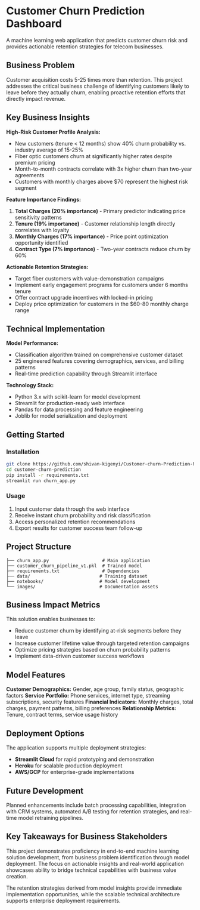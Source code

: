 # Customer Churn Prediction Dashboard

A machine learning web application that predicts customer churn risk and provides actionable retention strategies for telecom businesses.

## Business Problem

Customer acquisition costs 5-25 times more than retention. This project addresses the critical business challenge of identifying customers likely to leave before they actually churn, enabling proactive retention efforts that directly impact revenue.

## Key Business Insights

**High-Risk Customer Profile Analysis:**
- New customers (tenure < 12 months) show 40% churn probability vs. industry average of 15-25%
- Fiber optic customers churn at significantly higher rates despite premium pricing
- Month-to-month contracts correlate with 3x higher churn than two-year agreements
- Customers with monthly charges above $70 represent the highest risk segment

**Feature Importance Findings:**
1. **Total Charges (20% importance)** - Primary predictor indicating price sensitivity patterns
2. **Tenure (19% importance)** - Customer relationship length directly correlates with loyalty
3. **Monthly Charges (17% importance)** - Price point optimization opportunity identified
4. **Contract Type (7% importance)** - Two-year contracts reduce churn by 60%

**Actionable Retention Strategies:**
- Target fiber customers with value-demonstration campaigns
- Implement early engagement programs for customers under 6 months tenure
- Offer contract upgrade incentives with locked-in pricing
- Deploy price optimization for customers in the $60-80 monthly charge range

## Technical Implementation

**Model Performance:**
- Classification algorithm trained on comprehensive customer dataset
- 25 engineered features covering demographics, services, and billing patterns
- Real-time prediction capability through Streamlit interface

**Technology Stack:**
- Python 3.x with scikit-learn for model development
- Streamlit for production-ready web interface
- Pandas for data processing and feature engineering
- Joblib for model serialization and deployment

## Getting Started

### Installation
```bash
git clone https://github.com/shivan-kigenyi/Customer-churn-Prediction-Project.git
cd customer-churn-prediction
pip install -r requirements.txt
streamlit run churn_app.py
```

### Usage
1. Input customer data through the web interface
2. Receive instant churn probability and risk classification
3. Access personalized retention recommendations
4. Export results for customer success team follow-up

## Project Structure
```
├── churn_app.py                    # Main application
├── customer_churn_pipeline_v1.pkl  # Trained model
├── requirements.txt                # Dependencies
├── data/                          # Training dataset
├── notebooks/                     # Model development
└── images/                        # Documentation assets
```

## Business Impact Metrics

This solution enables businesses to:
- Reduce customer churn by identifying at-risk segments before they leave
- Increase customer lifetime value through targeted retention campaigns  
- Optimize pricing strategies based on churn probability patterns
- Implement data-driven customer success workflows

## Model Features

**Customer Demographics:** Gender, age group, family status, geographic factors
**Service Portfolio:** Phone services, internet type, streaming subscriptions, security features
**Financial Indicators:** Monthly charges, total charges, payment patterns, billing preferences
**Relationship Metrics:** Tenure, contract terms, service usage history

## Deployment Options

The application supports multiple deployment strategies:
- **Streamlit Cloud** for rapid prototyping and demonstration
- **Heroku** for scalable production deployment
- **AWS/GCP** for enterprise-grade implementations

## Future Development

Planned enhancements include batch processing capabilities, integration with CRM systems, automated A/B testing for retention strategies, and real-time model retraining pipelines.

## Key Takeaways for Business Stakeholders

This project demonstrates proficiency in end-to-end machine learning solution development, from business problem identification through model deployment. The focus on actionable insights and real-world application showcases ability to bridge technical capabilities with business value creation.

The retention strategies derived from model insights provide immediate implementation opportunities, while the scalable technical architecture supports enterprise deployment requirements.
